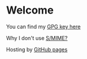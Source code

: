 Welcome
=======

You can find my [GPG key here](http://mkaysi.github.com/PGP.txt)

Why I don't use [S/MIME?](http://mkaysi.github.com/Clearsigning.html)

Hosting by [GitHub pages](http://pages.github.com/)
